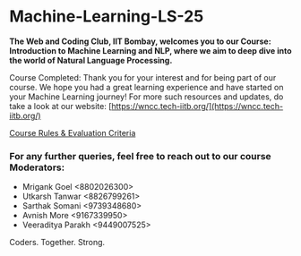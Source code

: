   # Machine-Learning-LS-25
 **The Web and Coding Club, IIT Bombay, welcomes you to our Course: Introduction to Machine Learning and NLP, where we aim to deep dive into the world of Natural Language Processing.**

Course Completed: Thank you for your interest and for being part of our course. We hope you had a great learning experience and have started on your Machine Learning journey!
For more such resources and updates, do take a look at our website: [https://wncc.tech-iitb.org/](https://wncc.tech-iitb.org/)

 [Course Rules & Evaluation Criteria](https://docs.google.com/document/d/1VXAr-l7BBJstWfz1UwUue3xrq0t1RqNMKU5LA4UUg3s/edit?usp=sharing)
 
 ### For any further queries, feel free to reach out to our course Moderators:
 * Mrigank Goel <8802026300>
 * Utkarsh Tanwar <8826799261>
 * Sarthak Somani <9739348680>
 * Avnish More <9167339950>
 * Veeraditya Parakh <9449007525>

Coders. Together. Strong.
